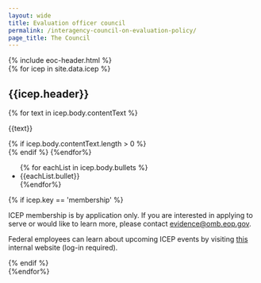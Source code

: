 ```yaml
---
layout: wide
title: Evaluation officer council
permalink: /interagency-council-on-evaluation-policy/
page_title: The Council
---
```


<div class="usa-layout-docs">
  {% include eoc-header.html %}
  <div class="grid-container">
    <div class="grid-row grid-gap">
     {% for icep in site.data.icep %}
        <div>
          <h2>{{icep.header}}</h2>
          {% for text in icep.body.contentText %}
                <p>{{text}}</p>
                {% if icep.body.contentText.length > 0 %}<br> {% endif %}
              {%endfor%}
            <ul>
              {% for eachList in icep.body.bullets %}
                <li>{{eachList.bullet}} </li>
              {%endfor%}
            </ul>
            {% if icep.key == 'membership' %}
              <p>ICEP membership is by application only. If you are interested in applying to serve or would like to learn more, please contact <a href="mailto:evidence@omb.eop.gov">evidence@omb.eop.gov</a>.</p>
              <p> Federal employees can learn about upcoming ICEP events by visiting <a href="https://community.max.gov/x/wVkCgg" target="_blank">this</a> internal website (log-in required).</p>
            {% endif %}
        </div>
        {%endfor%}
    </div>
  </div>
</div>
